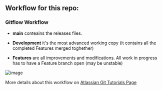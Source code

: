 ## Workflow for this repo:
### Gitflow Workflow

+ __main__ conteains the releases files.

+ __Development__ it's the most advanced working copy (it contains all the completed Features merged toghether)

+ __Features__ are all improvements and modifications. All work in progress has to have a Feature branch open (may be unstable)

![image](https://user-images.githubusercontent.com/63608106/219937289-373d2e42-f940-4bab-8431-489e1639b80d.png)

More details about this workflow on [Atlassian Git Tutorials Page](https://www.atlassian.com/git/tutorials/comparing-workflows/gitflow-workflow)
